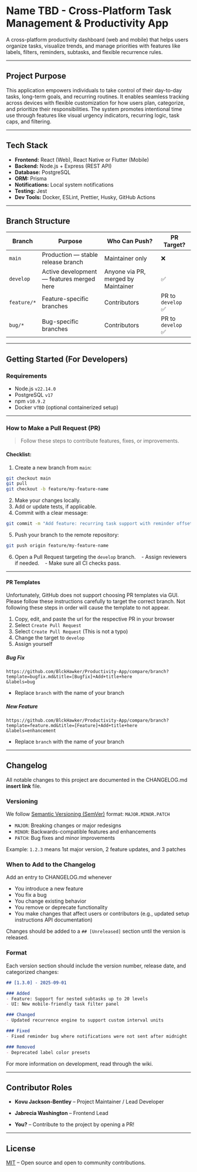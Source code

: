 # Name TBD - Cross-Platform Task Management & Productivity App

A cross-platform productivity dashboard (web and mobile) that helps users organize tasks, visualize trends, and manage priorities with features like labels, filters, reminders, subtasks, and flexible recurrence rules.

---

## Project Purpose


This application empowers individuals to take control of their day-to-day tasks, long-term goals, and recurring routines. It enables seamless tracking across devices with flexible customization for how users plan, categorize, and prioritize their responsibilities. The system promotes intentional time use through features like visual urgency indicators, recurring logic, task caps, and filtering.

---

## Tech Stack

- **Frontend:** React (Web), React Native or Flutter (Mobile)
- **Backend:** Node.js + Express (REST API)
- **Database:** PostgreSQL
- **ORM:** Prisma
- **Notifications:** Local system notifications
- **Testing:** Jest
- **Dev Tools:** Docker, ESLint, Prettier, Husky, GitHub Actions

---

## Branch Structure

| Branch      | Purpose                                   | Who Can Push?                       | PR Target?        |
| ----------- | ----------------------------------------- | ----------------------------------- | ----------------- |
| `main`      | Production — stable release branch        | Maintainer only                     | ❌                 |
| `develop`   | Active development — features merged here | Anyone via PR, merged by Maintainer | ✅                 |
| `feature/*` | Feature-specific branches                 | Contributors                        | PR to `develop` ✅ |
| `bug/*`     | Bug-specific branches                     | Contributors                        | PR to `develop` ✅ |

---

## Getting Started (For Developers)

### Requirements

- Node.js `v22.14.0`
- PostgreSQL `v17`
- npm `v10.9.2`
- Docker v`TBD` (optional containerized setup)

---

### How to Make a Pull Request (PR)

> Follow these steps to contribute features, fixes, or improvements.
#### Checklist:
1. Create a new branch from `main`:

```bash
git checkout main
git pull
git checkout -b feature/my-feature-name
```

2. Make your changes locally.
3. Add or update tests, if applicable.
4. Commit with a clear message:

```bash
git commit -m "Add feature: recurring task support with reminder offsets"
```

5. Push your branch to the remote repository:

```bash
git push origin feature/my-feature-name
```

6. Open a Pull Request targeting the `develop` branch.
   - Assign reviewers if needed.
   - Make sure all CI checks pass.
---
#### PR Templates

Unfortunately, GitHub does not support choosing PR templates via GUI. Please follow these instructions carefully to target the correct branch. Not following these steps in order will cause the template to not appear.

1. Copy, edit, and paste the url for the respective PR in your browser
2. Select `Create Pull Request`
3. Select `Create Pull Request` (This is not a typo)
4. Change the target to `develop`
5. Assign yourself

##### Bug Fix
```
https://github.com/BlckHawker/Productivity-App/compare/branch?template=bugfix.md&title=[Bugfix]+Add+title+here
&labels=bug
```
- Replace `branch` with the name of your branch

##### New Feature
```
https://github.com/BlckHawker/Productivity-App/compare/branch?template=feature.md&title=[Feature]+Add+title+here
&labels=enhancement
```
- Replace `branch` with the name of your branch
---
## Changelog
All notable changes to this project are documented in the CHANGELOG.md **insert link** file.



### Versioning
We follow [Semantic Versioning (SemVer)](https://semver.org) format:
`MAJOR.MINOR.PATCH`

- `MAJOR`: Breaking changes or major redesigns
- `MINOR`: Backwards-compatible features and enhancements
- `PATCH`: Bug fixes and minor improvements

Example: `1.2.3` means 1st major version, 2 feature updates, and 3 patches

### When to Add to the Changelog
Add an entry to CHANGELOG.md whenever
- You introduce a new feature
- You fix a bug
- You change existing behavior
- You remove or deprecate functionality
- You make changes that affect users or contributors (e.g., updated setup instructions API documentation)

Changes should be added to a `## [Unreleased]` section until the version is released.

### Format
Each version section should include the version number, release date, and categorized changes:
```md
## [1.3.0] - 2025-09-01

### Added
- Feature: Support for nested subtasks up to 20 levels
- UI: New mobile-friendly task filter panel

### Changed
- Updated recurrence engine to support custom interval units

### Fixed
- Fixed reminder bug where notifications were not sent after midnight

### Removed
- Deprecated label color presets

```

For more information on development, read through the wiki.

---
## Contributor Roles
- **Kovu Jackson-Bentley** – Project Maintainer / Lead Developer  
- **Jabrecia Washington** – Frontend Lead

- **You?** – Contribute to the project by opening a PR!
---  
## License

[MIT](https://github.com/yourusername/taskflow/blob/main/LICENSE) – Open source and open to community contributions.